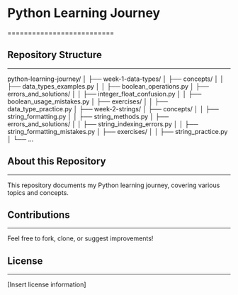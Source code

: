 # Python Learning Journey
==========================
## Repository Structure
------------------------

python-learning-journey/
│
├── week-1-data-types/
│ ├── concepts/
│ │ ├── data_types_examples.py
│ │ ├── boolean_operations.py
│ ├── errors_and_solutions/
│ │ ├── integer_float_confusion.py
│ │ ├── boolean_usage_mistakes.py
│ ├── exercises/
│ │ ├── data_type_practice.py
│
├── week-2-strings/
│ ├── concepts/
│ │ ├── string_formatting.py
│ │ ├── string_methods.py
│ ├── errors_and_solutions/
│ │ ├── string_indexing_errors.py
│ │ ├── string_formatting_mistakes.py
│ ├── exercises/
│ │ ├── string_practice.py
│
└── ...

## About this Repository
------------------------
This repository documents my Python learning journey, covering various topics and concepts.
## Contributions
------------
Feel free to fork, clone, or suggest improvements!
## License
-------
[Insert license information]
